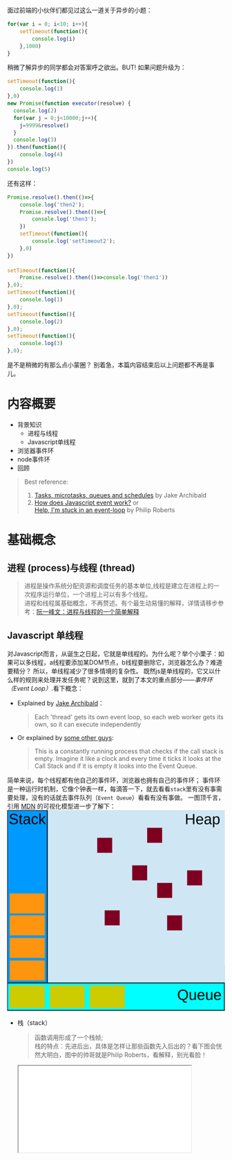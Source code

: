 面过前端的小伙伴们都见过这么一道关于异步的小题：
```javascript
for(var i = 0; i<10; i++){
	setTimeout(function(){
		console.log(i)
	},1000)
}
```
稍微了解异步的同学都会对答案呼之欲出。BUT!
如果问题升级为：
```javascript
setTimeout(function(){
	console.log(1)
},0)
new Promise(function executor(resolve) {
  console.log(2)
  for(var j = 0;j<10000;j++){
  	j=9999&resolve()
  }
  console.log(3)
}).then(function(){
	console.log(4)
})
console.log(5)
```
还有这样：
```javascript
Promise.resolve().then(()=>{
	console.log('then2');
	Promise.resolve().then(()=>{
		console.log('then3');
	})
	setTimeout(function(){
		console.log('setTimeout2');
	},0)
})

setTimeout(function(){
	Promise.resolve().then(()=>console.log('then1'))
},0);
setTimeout(function(){
	console.log(1)
},0);
setTimeout(function(){
	console.log(2)
},0);
setTimeout(function(){
	console.log(3)
},0);

```
是不是稍微的有那么点小蒙圈？
别着急，本篇内容结束后以上问题都不再是事儿。
# 内容概要
+ 背景知识
    - 进程与线程
    - Javascript单线程
+ 浏览器事件环
+ node事件环
+ 回顾
>Best reference:
>1. [Tasks, microtasks, queues and schedules](https://jakearchibald.com/2015/tasks-microtasks-queues-and-schedules/) by Jake Archibald </br>
>2. [How does Javascript event work?](https://www.youtube.com/watch?v=8aGhZQkoFbQ) or </br>
[Help, I'm stuck in an event-loop](https://vimeo.com/96425312) by  Philip Roberts

# 基础概念
## 进程 (process)与线程 (thread)
>进程是操作系统分配资源和调度任务的基本单位,线程是建立在进程上的一次程序运行单位，一个进程上可以有多个线程。</br>
 进程和线程属基础概念，不再赘述。有个最生动易懂的解释，详情请移步参考：[阮一峰文：进程与线程的一个简单解释](http://www.ruanyifeng.com/blog/2013/04/processes_and_threads.html)
## Javascript 单线程
 对Javascript而言，从诞生之日起，它就是单线程的。为什么呢？举个小栗子：如果可以多线程，a线程要添加某DOM节点，b线程要删除它，浏览器怎么办？难道要精分？
 所以，单线程减少了很多情境的复杂性。
 既然js是单线程的，它又以什么样的规则来处理并发任务呢？说到这里，就到了本文的重点部分——*事件环（Event Loop）*.看下概念：
 
 + Explained by [Jake Archibald](https://jakearchibald.com/)：
    >Each 'thread' gets its own event loop, so each web worker gets its own, so it can execute independently
 
 + Or explained by [some other guys](https://hackernoon.com/understanding-js-the-event-loop-959beae3ac40):
    > This is a constantly running process that checks if the
     call stack is empty. Imagine it like a clock and every time it ticks it looks at 
     the Call Stack and if it is empty it looks into the Event Queue. 
 
 简单来说，每个线程都有他自己的事件环，浏览器也拥有自己的事件环；
 事件环是一种运行时机制，它像个钟表一样，每滴答一下，就去看看`stack`里有没有事需要处理，没有的话就去事件队列（`Event Queue`）看看有没有事做。
 一图顶千言，引用 [MDN](https://developer.mozilla.org/zh-CN/docs/Web/JavaScript/EventLoop) 的可视化模型进一步了解下：
 ![Alt text](event_loop_model.svg)
 - 栈（stack）
    > 函数调用形成了一个栈帧;     
    栈的特点：先进后出，具体是怎样让那些函数先入后出的？看下图会恍然大明白，图中的帅哥就是Philip Roberts，看解释，别光看脸！
     <iframe height=200 width=400 src="stack.gif">

 - 堆（heap）
    > 对象被分配在一个堆中，即用以表示一个大部分非结构化的内存区域。
 - 任务队列（queue）—— 特点：先进先出
    > 一个 JavaScript 运行时包含了一个待处理的消息队列。
    每一个消息都有一个为了处理这个消息相关联的函数
    
    So, what isEvent loops? Defined by [webappapis](https://html.spec.whatwg.org/multipage/webappapis.html#task-queue):
    > To coordinate events, user interaction, scripts, rendering, networking, and so forth, 
    user agents must use event loops as described in this section. 
    There are two kinds of event loops: those for browsing contexts, and those for workers.
     


### macro-task(宏任务)与micro-task(微任务)
众所周知，异步执行会在同步之后，那异步的执行规则又是什么呢？首先我们得先认识：macro-task(宏任务)与micro-task(微任务)
+ macro-task(宏任务): setTimeout, setInterval, setImmediate, I/O
+ micro-task(微任务): process.nextTick, 原生Promise(有些实现的promise将then方法放到了宏任务中),Object.observe(已废弃), MutationObserver
